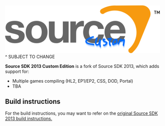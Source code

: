 ![Logo](.github/logo.png?raw=true)
^ SUBJECT TO CHANGE

**Source SDK 2013 Custom Edition** is a fork of Source SDK 2013, which adds support for:

- Multiple games compiling (HL2, EP1/EP2, CSS, DOD, Portal)
- TBA

## Build instructions

For the build instructions, you may want to refer on the [original Source SDK 2013 build instructions.](https://github.com/ValveSoftware/source-sdk-2013)